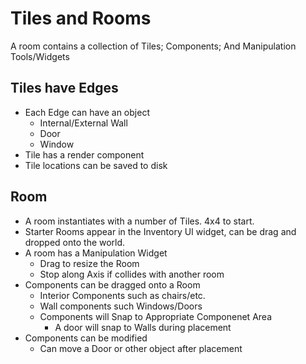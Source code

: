 # Tiles and Rooms

A room contains a collection of Tiles; Components; And Manipulation Tools/Widgets

## Tiles have Edges

- Each Edge can have an object
  - Internal/External Wall
  - Door
  - Window
- Tile has a render component
- Tile locations can be saved to disk

## Room

- A room instantiates with a number of Tiles. 4x4 to start.
- Starter Rooms appear in the Inventory UI widget, can be drag and dropped onto the world.
- A room has a Manipulation Widget
  - Drag to resize the Room
  - Stop along Axis if collides with another room
- Components can be dragged onto a Room
  - Interior Components such as chairs/etc.
  - Wall components such Windows/Doors
  - Components will Snap to Appropriate Componenet Area
    - A door will snap to Walls during placement
- Components can be modified
  - Can move a Door or other object after placement
